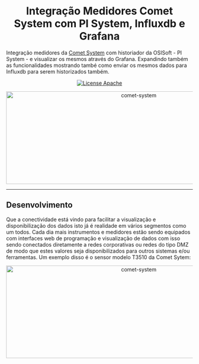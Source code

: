 
<h1 align="center">
<br>
Integração Medidores Comet System com PI System, Influxdb e Grafana
</h1>

Integração medidores da [Comet System](https://www.cometsystem.com/) com historiador da OSISoft - PI System - e visualizar os mesmos através do Grafana. Expandindo também as funcionalidades mostrando també como enviar os mesmos dados para Influxdb para serem historizados também.

<p align="center">
  <a href="https://www.apache.org/licenses/LICENSE-2.0">
    <img src="https://img.shields.io/badge/apache-2.0-blue" alt="License Apache">
  </a>
</p>


<div align="center">
  <img src="https://github.com/dedynobre/integracao-medidores-comet-system-com-pisytem-influxdb-grafana/blob/master/imagem1.png" alt="comet-system" height="250" width="700">
</div>

<hr /> 

## Desenvolvimento

Que a conectividade está vindo para facilitar a visualização e disponibilização dos dados isto já é realidade em vários segmentos como um todos.
Cada dia mais instrumentos e medidores estão sendo equipados com interfaces web de programação e visualização de dados com isso sendo conectados diretamente a redes corporativas ou redes do tipo DMZ de modo que estes valores seja disponibilizados para outros sistemas e/ou ferramentas.
Um exemplo disso é o sensor modelo T3510 da Comet Sytem:

<div align="center">
  <img src="https://github.com/dedynobre/integracao-medidores-comet-system-com-pisytem-influxdb-grafana/blob/master/imagem1.png" alt="comet-system" height="250" width="700">
</div>

